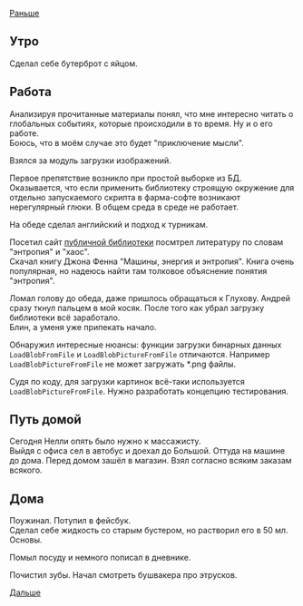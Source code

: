 [Раньше](2020.07.21.md)  
## Утро
Сделал себе бутерброт с яйцом.
## Работа
Анализируя прочитанные материалы понял, что мне интересно читать о глобальных событиях, которые происходили в то время. Ну и о его работе.  
Боюсь, что в моём случае это будет "приключение мысли".

Взялся за модуль загрузки изображений.

Первое препятствие возникло при простой выборке из БД. Оказывается, что если применить библиотеку строящую окружение для отдельно запускаемого скрипта в фарма-софте возникают нерегулярный глюки. В общем среда в среде не работает.

На обеде сделал английский и подход к турникам.

Посетил сайт [публичной библиотеки](publ.lib.ru) посмтрел литературу по словам "энтропия" и "хаос".  
Скачал книгу Джона Фенна "Машины, энергия и энтропия". Книга очень популярная, но надеюсь найти там толковое объяснение понятия "энтропия".

Ломал голову до обеда, даже пришлось обращаться к Глухову. Андрей сразу ткнул пальцем в мой косяк. После того как убрал загрузку библиотеки всё заработало.  
Блин, а уменя уже припекать начало.

Обнаружил интересные нюансы: функции загрузки бинарных данных `LoadBlobFromFile` и `LoadBlobPictureFromFile` отличаются. Например `LoadBlobPictureFromFile` не может загружать *.png файлы.

Судя по коду, для загрузки картинок всё-таки используется `LoadBlobPictureFromFile`. Нужно разработать концепцию тестирования.
## Путь домой
Сегодня Нелли опять было нужно к массажисту.  
Выйдя с офиса сел в автобус и доехал до Большой. Оттуда на машине до дома. Перед домом зашёл в магазин. Взял согласно всяким заказам всякого.
## Дома
Поужинал. Потупил в фейсбук.  
Сделал себе жидкость со старым бустером, но растворил его в 50 мл. Основы.

Помыл посуду и немного пописал в дневнике.

Почистил зубы.
Начал смотреть бушвакера про этрусков.

[Дальше](2020.07.22.md)